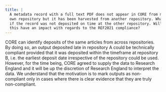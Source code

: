 ```yaml
---
title: |
  A metadata record with a full text PDF does not appear in CORE from my
  own repository but it has been harvested from another repository. What
  if the record was not deposited on time at the other repository. Will
  this have an impact with regards to the REF2021 compliance?
---
```

CORE can identify deposits of the same articles from across
repositories. By doing so, an output deposited late in repository A
could be technically compliant provided that it was deposited within
the timeframe at repository B, i.e. the earliest deposit date
irrespective of the repository could be used. However, for the time
being, CORE agreed to supply the data to Research England and it will
be up the discretion of Research England to interpret the data. We
understand that the motivation is to mark outputs as non-compliant
only in cases where there is clear evidence that they are truly
non-compliant.
